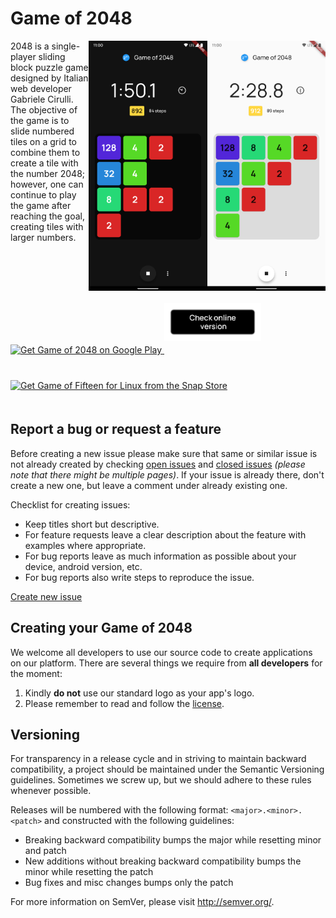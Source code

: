 Game of 2048
==========

<img alt="Main screen: Light" align="right" height="400"
   src="https://github.com/AChep/2048/raw/master/screenshots/screenshot2.jpg" />

<img alt="Main screen: Dark" align="right" height="400"
   src="https://github.com/AChep/2048/raw/master/screenshots/screenshot1.jpg" />

2048 is a single-player sliding block puzzle game designed by Italian web developer Gabriele Cirulli.
The objective of the game is to slide numbered tiles on a grid to combine them to create a tile with the number 2048;
however, one can continue to play the game after reaching the goal, creating tiles with larger numbers.

<a href="https://play.google.com/store/apps/details?id=com.artemchep.twopowereleven">
  <img alt="Get Game of 2048 on Google Play" vspace="20"
       src="https://play.google.com/intl/en_us/badges/images/generic/en-play-badge.png" height="60" />
</a>
<a href="http://artemchep.com/2048/">
  <img alt="Try online" vspace="20"
       src="https://github.com/AChep/15puzzle/raw/master/artwork/web_badge.png" height="60" />
</a>
<a href="https://snapcraft.io/twopowereleven">
  <img alt="Get Game of Fifteen for Linux from the Snap Store" vspace="20"
       src="https://github.com/snapcore/snap-store-badges/raw/master/EN/[EN]-snap-store-white.png" width="182px" />
</a>


Report a bug or request a feature
----------------
Before creating a new issue please make sure that same or similar issue is not already created by checking [open issues][2] and [closed issues][3] *(please note that there might be multiple pages)*. If your issue is already there, don't create a new one, but leave a comment under already existing one.

Checklist for creating issues:

- Keep titles short but descriptive.
- For feature requests leave a clear description about the feature with examples where appropriate.
- For bug reports leave as much information as possible about your device, android version, etc.
- For bug reports also write steps to reproduce the issue.

[Create new issue][1]

Creating your Game of 2048
----------------
We welcome all developers to use our source code to create applications on our platform.
There are several things we require from **all developers** for the moment:

1. Kindly **do not** use our standard logo as your app's logo.
2. Please remember to read and follow the [license][4].

Versioning
----------------
For transparency in a release cycle and in striving to maintain backward compatibility, a project should be maintained under the Semantic Versioning guidelines. Sometimes we screw up, but we should adhere to these rules whenever possible.

Releases will be numbered with the following format: `<major>.<minor>.<patch>` and constructed with the following guidelines:
- Breaking backward compatibility bumps the major while resetting minor and patch
- New additions without breaking backward compatibility bumps the minor while resetting the patch
- Bug fixes and misc changes bumps only the patch

For more information on SemVer, please visit http://semver.org/.


[1]: https://github.com/AChep/2048/issues/new
[2]: https://github.com/AChep/2048/issues?state=open
[3]: https://github.com/AChep/2048/issues?state=closed
[4]: https://github.com/AChep/2048/blob/master/LICENSE
